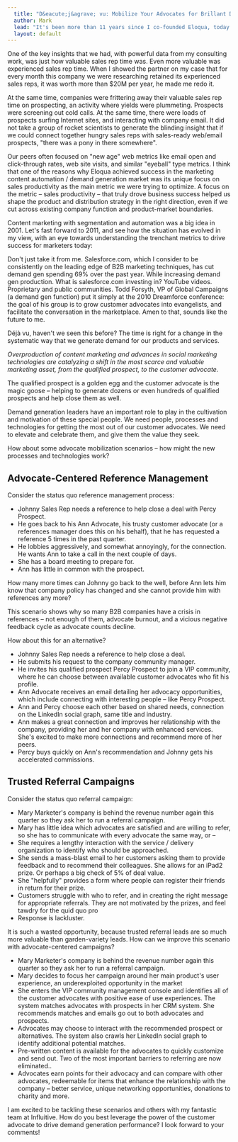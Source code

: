 ```yaml
---
  title: "D&eacute;j&agrave; vu: Mobilize Your Advocates for Brillant Demand Gen"
  author: Mark
  lead: "It's been more than 11 years since I co-founded Eloqua, today one of the leading global marketing software companies, as a na&iuml;ve 26 year old consultant.   I've been out of the company since 2007, now run under the capable stewardship of Joe Payne, so I have had some time to reflect on it. There is a lot to that story which I may get into in future posts, but I want to focus on the early mission and insights that the three co-founders had back then, and how those remained invariant even as the product and target market changed considerably."
  layout: default
---
```


One of the key insights that we had, with powerful data from my consulting work, was just how valuable sales rep time was.  Even more valuable was experienced sales rep time. When I showed the partner on my case that for every month this company we were researching retained its experienced sales reps, it was worth more than $20M per year, he made me redo it.

At the same time, companies were frittering away their valuable sales rep time on prospecting, an activity where yields were plummeting. Prospects were screening out cold calls. At the same time, there were loads of prospects surfing Internet sites, and interacting with company email. It did not take a group of rocket scientists to generate the blinding insight that if we could connect together hungry sales reps with sales-ready web/email prospects, "there was a pony in there somewhere".

Our peers often focused on "new age" web metrics like email open and click-through rates, web site visits, and similar "eyeball" type metrics. I think that one of the reasons why Eloqua achieved success in the marketing content automation / demand generation market was its unique focus on sales productivity as the main metric we were trying to optimize. A focus on the metric – sales productivity – that truly drove business success helped us shape the product and distribution strategy in the right direction, even if we cut across existing company function and product-market boundaries.

Content marketing with segmentation and automation was a big idea in 2001. Let's fast forward to 2011, and see how the situation has evolved in my view, with an eye towards understanding the trenchant metrics to drive success for marketers today:

Don't just take it from me. Salesforce.com, which I consider to be consistently on the leading edge of B2B marketing techniques, has cut demand gen spending 69% over the past year. While increasing demand gen production. What is salesforce.com investing in? YouTube videos. Proprietary and public communities. Todd Forsyth, VP of Global Campaigns (a demand gen function) put it simply at the 2010 Dreamforce conference: the goal of his group is to grow customer advocates into evangelists, and facilitate the conversation in the marketplace. Amen to that, sounds like the future to me.

Déjà vu, haven't we seen this before? The time is right for a change in the systematic way that we generate demand for our products and services.

*Overproduction of content marketing and advances in social marketing technologies are catalyzing a shift in the most scarce and valuable marketing asset, from the qualified prospect, to the customer advocate.*

The qualified prospect is a golden egg and the customer advocate is the magic goose – helping to generate dozens or even hundreds of qualified prospects and help close them as well.

Demand generation leaders have an important role to play in the cultivation and motivation of these special people.    We need people, processes and technologies for getting the most out of our customer advocates. We need to elevate and celebrate them, and give them the value they seek.

How about some advocate mobilization scenarios – how might the new processes and technologies work?

Advocate-Centered Reference Management
--------------------------------------
Consider the status quo reference management process:

* Johnny Sales Rep needs a reference to help close a deal with Percy Prospect.
* He goes back to his Ann Advocate, his trusty customer advocate (or a references manager does 
  this on his behalf), that he has requested a reference 5 times in the past quarter.
* He lobbies aggressively, and somewhat annoyingly, for the connection. He wants Ann to take a 
  call in the next couple of days.
* She has a board meeting to prepare for.
* Ann has little in common with the prospect.

How many more times can Johnny go back to the well, before Ann lets him know that company policy has changed and she cannot provide him with references any more?

This scenario shows why so many B2B companies have a crisis in references – not enough of them, advocate burnout, and a vicious negative feedback cycle as advocate counts decline.

How about this for an alternative?

* Johnny Sales Rep needs a reference to help close a deal.
* He submits his request to the company community manager.
* He invites his qualified prospect Percy Prospect to join a VIP community, where he can choose 
  between available customer advocates who fit his profile.
* Ann Advocate receives an email detailing her advocacy opportunities, which include connecting 
  with interesting people – like Percy Prospect.
* Ann and Percy choose each other based on shared needs, connection on the LinkedIn social 
  graph, same title and industry.
* Ann makes a great connection and improves her relationship with the company, providing her and 
  her company with enhanced services. She's excited to make more connections and recommend more of her peers.
* Percy buys quickly on Ann's recommendation and Johnny gets his accelerated commissions.

Trusted Referral Campaigns
--------------------------
Consider the status quo referral campaign:
* Mary Marketer's company is behind the revenue number again this quarter so they ask her to run 
  a referral campaign.
* Mary has little idea which advocates are satisfied and are willing to refer, so she has to 
  communicate with every advocate the same way, or –
* She requires a lengthy interaction with the service / delivery organization to identify who 
  should be approached.
* She sends a mass-blast email to her customers asking them to provide feedback and to recommend 
  their colleagues. She allows for an iPad2 prize. Or perhaps a big check of 5% of deal value.
* She "helpfully" provides a form where people can register their friends in return for their 
  prize.
* Customers struggle with who to refer, and in creating the right message for appropriate 
  referrals. They are not motivated by the prizes, and feel tawdry for the quid quo pro
* Response is lackluster.

It is such a wasted opportunity, because trusted referral leads are so much more valuable than garden-variety leads. How can we improve this scenario with advocate-centered campaigns?

* Mary Marketer's company is behind the revenue number again this quarter so they ask her to run 
  a referral campaign.
* Mary decides to focus her campaign around her main product's user experience, an 
  underexploited opportunity in the market
* She enters the VIP community management console and identifies all of the customer advocates 
  with positive ease of use experiences. The system matches advocates with prospects in her CRM system. She recommends matches and emails go out to both advocates and prospects.
* Advocates may choose to interact with the recommended prospect or alternatives. The system 
  also crawls her LinkedIn social graph to identify additional potential matches.
* Pre-written content is available for the advocates to quickly customize and send out. Two of 
  the most important barriers to referring are now eliminated..
* Advocates earn points for their advocacy and can compare with other advocates, redeemable for 
  items that enhance the relationship with the company – better service, unique networking opportunities, donations to charity and more.

I am excited to be tackling these scenarios and others with my fantastic team at Influitive. How do you best leverage the power of the customer advocate to drive demand generation performance?  I look forward to your comments!